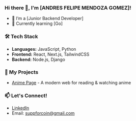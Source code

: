### Hi there 👋, I'm [ANDRES FELIPE MENDOZA GOMEZ]!
- 🔭 I’m a [Junior Backend Developer]
- 🌱 Currently learning [Go]
  
### 🛠️ Tech Stack
- **Languages:** JavaScript, Python 
- **Frontend:** React, Next.js, TailwindCSS
- **Backend:** Node.js, Django

### 🚀 My Projects
- [Anime Page]([https://github.com/you/project1](https://github.com/jeison-nura/animetest)) - A modern web for reading & watching anime

### 📫 Let's Connect!
- [LinkedIn](https://www.linkedin.com/in/andres-felipe-mendoza-gomez-159553141/)
- Email: suppforcoin@gmail.com
